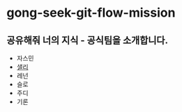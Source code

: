 # gong-seek-git-flow-mission

## 공유해줘 너의 지식 - 공식팀을 소개합니다.

- 자스민
- [샐리](/%EC%83%90%EB%A6%AC.md)
- 레넌
- 슬로
- 주디
- 기론
